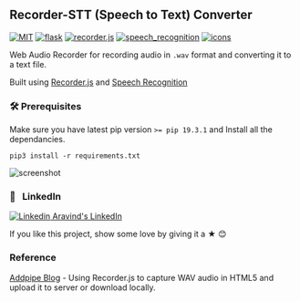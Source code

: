 ## Recorder-STT (Speech to Text) Converter

[![MIT](https://img.shields.io/badge/License-MIT-628AFF?style=flat&logo=license)](https://github.com/engineeringwitharavind/Recorder-STT/blob/master/LICENSE)
[![flask](https://img.shields.io/badge/build-flask-FF6286?style=flat&logo=flask)](https://flask.palletsprojects.com/en/1.1.x/)
[![recorder.js](https://img.shields.io/badge/using-recorder.js-61dafb?style=flat&logo=javascript)](https://www.npmjs.com/package/recorder-js)
[![speech_recognition](https://img.shields.io/badge/library-speech_recognition-%23DB7093?style=flat&logo=python)](https://pypi.org/project/SpeechRecognition/)
[![icons](https://img.shields.io/badge/icons-fontawesome-EE85EE?style=flat&logo=font-awesome)](https://fontawesome.com/v4.7.0/icons/)

Web Audio Recorder for recording audio in `.wav` format and converting it to a text file.

Built using [Recorder.js](https://github.com/mattdiamond/Recorderjs) and [Speech Recognition](https://github.com/Uberi/speech_recognition)

### 🛠 Prerequisites

Make sure you have latest pip version `>= pip 19.3.1` and Install all the dependancies.

```
pip3 install -r requirements.txt
```

![screenshot](https://github.com/engineeringwitharavind/Recorder-STT/blob/master/recorderstt.png)

### 💼 &nbsp; LinkedIn

[![Linkedin](https://i.stack.imgur.com/gVE0j.png) Aravind's LinkedIn](https://www.linkedin.com/in/engineeringwitharavind)

If you like this project, show some love by giving it a ★ 😊

### Reference

[Addpipe Blog](https://blog.addpipe.com/using-recorder-js-to-capture-wav-audio-in-your-html5-web-site/) - Using Recorder.js to capture WAV audio in HTML5 and upload it to server or download locally.
